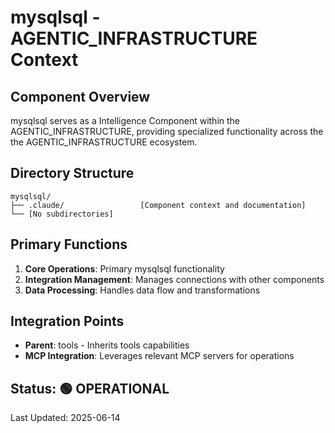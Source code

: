 # mysqlsql - AGENTIC_INFRASTRUCTURE Context

## Component Overview

mysqlsql serves as a Intelligence Component within the AGENTIC_INFRASTRUCTURE, providing specialized functionality across the the AGENTIC_INFRASTRUCTURE ecosystem.

## Directory Structure

```
mysqlsql/
├── .claude/                 [Component context and documentation]
└── [No subdirectories]
```

## Primary Functions

1. **Core Operations**: Primary mysqlsql functionality
2. **Integration Management**: Manages connections with other components
3. **Data Processing**: Handles data flow and transformations

## Integration Points

- **Parent**: tools - Inherits tools capabilities
- **MCP Integration**: Leverages relevant MCP servers for operations
  
## Status: 🟢 OPERATIONAL

Last Updated: 2025-06-14
